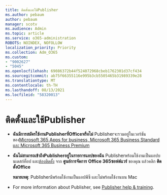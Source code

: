 ```yaml
---
title: ติดตั้งและใช้Publisher
ms.author: pebaum
author: pebaum
manager: scotv
ms.audience: Admin
ms.topic: article
ms.service: o365-administration
ROBOTS: NOINDEX, NOFOLLOW
localization_priority: Priority
ms.collection: Adm_O365
ms.custom:
- "9002627"
- "5045"
ms.openlocfilehash: 69086372b44f524072968cbeb1762301d37cf434
ms.sourcegitcommit: ab75f66355116e995b3cb5505465b31989339e28
ms.translationtype: MT
ms.contentlocale: th-TH
ms.lasthandoff: 08/13/2021
ms.locfileid: "58320013"
---
```

# <a name="install-and-use-publisher"></a>ติดตั้งและใช้Publisher

- **ฉันมีการสมัครใช้งานPublisherที่Officeหรือไม่** Publisherจะรวมอยู่ในเวอร์ชันของ[Microsoft 365 Apps for business, Microsoft 365 Business Standard และ Microsoft 365 Business Premium](https://products.office.com/compare-all-microsoft-office-products?activetab=tab:primaryr2)
- **ฉันไม่สามารถเข้าถึงPublisherอยู่ในรายการแอปของฉัน**  Publisherพร้อมใช้งานเป็นแอปบนเดสก์ท็อป และ[ต้องติดตั้ง](https://support.office.com/article/Install-Office-apps-from-Office-365-dcf2d841-dac7-455b-9a77-fc8f7ee92702) จาก **ศูนย์การจัดการ** **Office 365ซอฟต์แวร์** ของคุณ แล้วคลิก **ติดตั้งOffice** 

    **หมายเหตุ**: Publisherมีพร้อมใช้งานเป็นแอปพีซี และไม่พร้อมใช้งานบน Mac
- For more information about Publisher, see [Publisher help & training](https://support.office.com/publisher).
